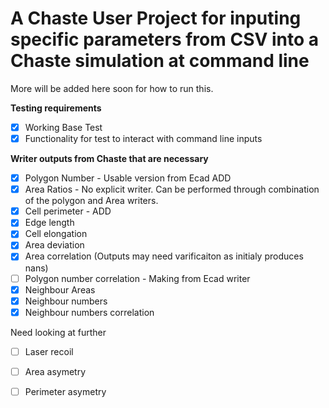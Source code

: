 # A Chaste User Project for inputing specific parameters from CSV into a Chaste simulation at command line
More will be added here soon for how to run this. 

**Testing requirements**
- [x] Working Base Test
- [x] Functionality for test to interact with command line inputs
    
**Writer outputs from Chaste that are necessary**

- [x] Polygon Number - Usable version from Ecad ADD
- [x] Area Ratios - No explicit writer. Can be performed through combination of the polygon and Area writers.
- [x] Cell perimeter - ADD
- [x] Edge length
- [x] Cell elongation
- [x] Area deviation
- [x] Area correlation (Outputs may need varificaiton as initialy produces nans)
- [ ] Polygon number correlation - Making from Ecad writer
- [x] Neighbour Areas
- [x] Neighbour numbers
- [x] Neighbour numbers correlation

Need looking at further
- [ ] Laser recoil
- [ ] Area asymetry
- [ ] Perimeter asymetry

